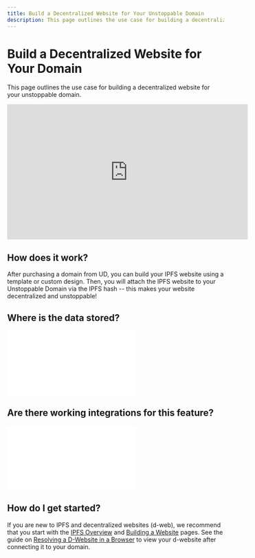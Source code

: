 ```yaml
---
title: Build a Decentralized Website for Your Unstoppable Domain
description: This page outlines the use case for building a decentralized website for your unstoppable domain.
---
```


# Build a Decentralized Website for Your Domain

This page outlines the use case for building a decentralized website for your unstoppable domain.

<div class="video-container">
<iframe width="560" height="315" src="https://www.youtube.com/embed/I9vTeAtELOk" title="YouTube video player" frameborder="0" allow="accelerometer; autoplay; clipboard-write; encrypted-media; gyroscope; picture-in-picture" allowfullscreen></iframe>
</div>

## How does it work? 

After purchasing a domain from UD, you can build your IPFS website using a template or custom design. Then, you will attach the IPFS website to your Unstoppable Domain via the IPFS hash -- this makes your website decentralized and unstoppable!

## Where is the data stored?

<embed src="/snippets/_ipfs-basics.md" />

## Are there working integrations for this feature? 

<embed src="/snippets/_unstoppable-dwebsites.md" />

## How do I get started?

If you are new to IPFS and decentralized websites (d-web), we recommend that you start with the [IPFS Overview](/d-websites/index.md) and [Building a Website](/d-websites/build-website.md) pages. See the guide on [Resolving a D-Website in a Browser](/d-websites/resolving-dwebsites-in-a-browser.md) to view your d-website after connecting it to your domain.